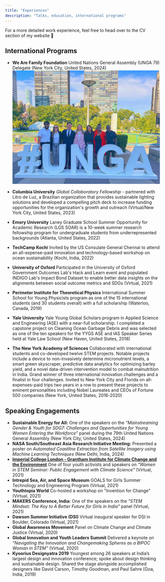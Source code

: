 ```yaml
---
title: "Experiences"
description: "Talks, education, international programs"
---
```


For a more detailed work experience, feel free to head over to the CV section of my website 🙂 

## International Programs
- **We Are Family Foundation** United Nations General Assembly (UNGA 79) Delegate (New York City, United States, 2024)
![UNGA 79](un1.jpeg "UNGA 79")

- **Columbia University** *Global Collaboratory Fellowship* - partnered with Litro de Luz, a Brazilian organization that provides sustainable lighting solutions and developed a compelling pitch deck to increase funding opportunities for the organization's growth and outreach  (Virtual/New York City, United States, 2023)
- **Emory University** Laney Graduate School Summer Opportunity for Academic Research (LGS SOAR) is a 10-week summer research fellowship program for undergraduate students from underrepresented backgrounds (Atlanta, United States, 2022)
- **TechCamp Kochi** Invited by the US Consulate General Chennai to attend an all-expense-paid innovation and technology-based workshop on ocean sustainability (Kochi, India, 2022)
- **University of Oxford** Participated in the University of Oxford Government Outcomes Lab's Hack and Learn event and populated INDIGO Lab's Impact Bond Dataset to enable better data insights on the alignments between social outcome metrics and SDGs (Virtual, 2021)
- **Perimeter Institute for Theoretical Physics** International Summer School for Young Physicists program as one of the 15 international students (and 30 students overall) with a full scholarship (Waterloo, Canada, 2019)
- **Yale University** Yale Young Global Scholars program in Applied Science and Engineering (ASE) with a near-full scholarship. I completed a capstone project on Cleaning Ocean Garbage Debris and was selected as one of the ten speakers for the YYGS ASE and IAS Speaker Series held at Yale Law School (New Haven, United States, 2018)
- **The New York Academy of Sciences** Collaborated with international students and co-developed twelve STEM projects. Notable projects include a device to non-invasively determine micronutrient levels, a smart green skyscraper, predictive data analytics for optimizing barley yield, and a novel data-driven intervention model to combat malnutrition in India. Grand winner of three international innovation challenges and a finalist in four challenges. Invited to New York City and Florida on all-expenses-paid trips two years in a row to present these projects to eminent personalities including Nobel Laureates and CEOs of Fortune 500 companies (New York, United States, 2016-2020)


## Speaking Engagements
- **Sustainable Energy for All:** One of the speakers on the *“Mainstreaming Gender & Youth for SDG7: Challenges and Opportunities for Young Women Entering the Workforce”* panel during the 79th United Nations General Assembly (New York City, United States, 2024) 
- **NASA South/Southeast Asia Research Initiative Meeting:** Presented a poster on *Automated Coastline Extraction from Satellite Imagery using Machine Learning Techniques* (New Delhi, India, 2024)
- **[Imperial College London - Grantham Institute for Climate Change and the Environment](https://www.imperial.ac.uk/grantham/education/science-and-solutions-for-a-changing-planet-dtp/external-engagement/women-in-stem-seminar-series/)** One of four youth activists and speakers on *“Women in STEM Seminar: Public Engagement with Climate Science"* (Virtual, 2021)
- **Intrepid Sea, Air, and Space Museum** GOALS for Girls Summer Technology and Engineering Program (Virtual, 2021)
- **Youthtopia World** Co-hosted a workshop on "Invention for Change" (Virtual, 2021)
- **MAKERS Conference, India:** One of the speakers on the *"STEM Mindset: The Key to A Better Future for Girls in India"* panel (Virtual, 2021)
- **Dawson Summer Initiative (DSI)** Virtual inaugural speaker for DSI in Boulder, Colorado (Virtual, 2021)
- **Global Awareness Movement** Panel on Climate Change and Climate Justice (Virtual, 2020)
- **Global Innovation and Youth Leaders Summit** Delivered a keynote on *“Navigating the Innovation and Changemaking Spheres as a BIPOC Woman in STEM”* (Virtual, 2020)
- **Kyoorius Designyatra 2019** Youngest among 26 speakers at India’s largest design and innovation conference; spoke about design thinking and sustainable design. Shared the stage alongside accomplished designers like David Carson, Timothy Goodman, and Paul Sahre (Goa, India, 2019)

















